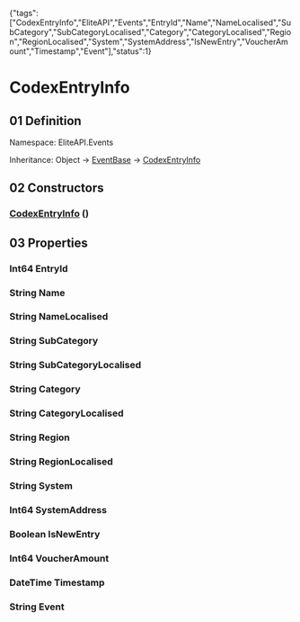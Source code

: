 {"tags":["CodexEntryInfo","EliteAPI","Events","EntryId","Name","NameLocalised","SubCategory","SubCategoryLocalised","Category","CategoryLocalised","Region","RegionLocalised","System","SystemAddress","IsNewEntry","VoucherAmount","Timestamp","Event"],"status":1}

# CodexEntryInfo

## 01 Definition

Namespace: <span class='code'>EliteAPI.Events</span>

Inheritance: <span class='code'>Object</span> → <span class='code'>[EventBase](../../EliteAPI/Events/EventBase.html)</span> → <span class='code'>[CodexEntryInfo](../../EliteAPI/Events/CodexEntryInfo.html)</span>

## 02 Constructors

### <span class='code'>[CodexEntryInfo](../../EliteAPI/Events/CodexEntryInfo.html)</span> ()

## 03 Properties

### <span class='code'>Int64</span> EntryId

### <span class='code'>String</span> Name

### <span class='code'>String</span> NameLocalised

### <span class='code'>String</span> SubCategory

### <span class='code'>String</span> SubCategoryLocalised

### <span class='code'>String</span> Category

### <span class='code'>String</span> CategoryLocalised

### <span class='code'>String</span> Region

### <span class='code'>String</span> RegionLocalised

### <span class='code'>String</span> System

### <span class='code'>Int64</span> SystemAddress

### <span class='code'>Boolean</span> IsNewEntry

### <span class='code'>Int64</span> VoucherAmount

### <span class='code'>DateTime</span> Timestamp

### <span class='code'>String</span> Event

